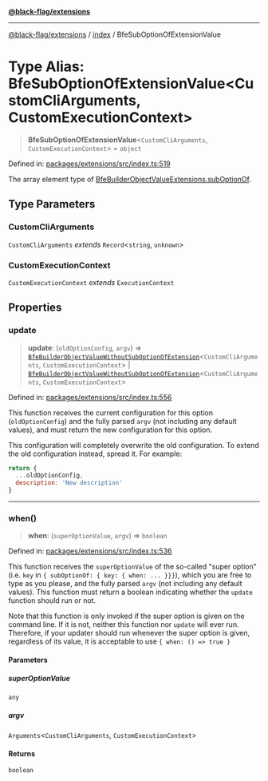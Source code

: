 [**@black-flag/extensions**](../../README.md)

***

[@black-flag/extensions](../../README.md) / [index](../README.md) / BfeSubOptionOfExtensionValue

# Type Alias: BfeSubOptionOfExtensionValue\<CustomCliArguments, CustomExecutionContext\>

> **BfeSubOptionOfExtensionValue**\<`CustomCliArguments`, `CustomExecutionContext`\> = `object`

Defined in: [packages/extensions/src/index.ts:519](https://github.com/Xunnamius/black-flag/blob/170aa97d281b546ae8a3014f985324d5c71f08f4/packages/extensions/src/index.ts#L519)

The array element type of
[BfeBuilderObjectValueExtensions.subOptionOf](BfeBuilderObjectValueExtensions.md#suboptionof).

## Type Parameters

### CustomCliArguments

`CustomCliArguments` *extends* `Record`\<`string`, `unknown`\>

### CustomExecutionContext

`CustomExecutionContext` *extends* `ExecutionContext`

## Properties

### update

> **update**: (`oldOptionConfig`, `argv`) => [`BfeBuilderObjectValueWithoutSubOptionOfExtension`](BfeBuilderObjectValueWithoutSubOptionOfExtension.md)\<`CustomCliArguments`, `CustomExecutionContext`\> \| [`BfeBuilderObjectValueWithoutSubOptionOfExtension`](BfeBuilderObjectValueWithoutSubOptionOfExtension.md)\<`CustomCliArguments`, `CustomExecutionContext`\>

Defined in: [packages/extensions/src/index.ts:556](https://github.com/Xunnamius/black-flag/blob/170aa97d281b546ae8a3014f985324d5c71f08f4/packages/extensions/src/index.ts#L556)

This function receives the current configuration for this option
(`oldOptionConfig`) and the fully parsed `argv` (not including any default
values), and must return the new configuration for this option.

This configuration will completely overwrite the old configuration. To
extend the old configuration instead, spread it. For example:

```javascript
return {
  ...oldOptionConfig,
  description: 'New description'
}
```

***

### when()

> **when**: (`superOptionValue`, `argv`) => `boolean`

Defined in: [packages/extensions/src/index.ts:536](https://github.com/Xunnamius/black-flag/blob/170aa97d281b546ae8a3014f985324d5c71f08f4/packages/extensions/src/index.ts#L536)

This function receives the `superOptionValue` of the so-called "super
option" (i.e. `key` in `{ subOptionOf: { key: { when: ... }}}`), which you
are free to type as you please, and the fully parsed `argv` (not including
any default values). This function must return a boolean indicating whether
the `update` function should run or not.

Note that this function is only invoked if the super option is given on the
command line. If it is not, neither this function nor `update` will ever
run. Therefore, if your updater should run whenever the super option is
given, regardless of its value, it is acceptable to use `{ when: () => true
}`

#### Parameters

##### superOptionValue

`any`

##### argv

`Arguments`\<`CustomCliArguments`, `CustomExecutionContext`\>

#### Returns

`boolean`

